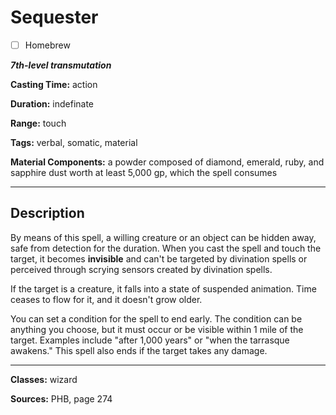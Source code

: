 # Sequester

- [ ] Homebrew

***7th-level transmutation***

**Casting Time:** action

**Duration:** indefinate

**Range:** touch

**Tags:** verbal, somatic, material

**Material Components:** a powder composed of diamond, emerald, ruby, and sapphire dust worth at least 5,000 gp, which the spell consumes

---

## Description
By means of this spell, a willing creature or an object can be hidden away, safe from detection for the duration. When you cast the spell and touch the target, it becomes **invisible** and can't be targeted by divination spells or perceived through scrying sensors created by divination spells.

If the target is a creature, it falls into a state of suspended animation. Time ceases to flow for it, and it doesn't grow older.

You can set a condition for the spell to end early. The condition can be anything you choose, but it must occur or be visible within 1 mile of the target. Examples include "after 1,000 years" or "when the tarrasque awakens." This spell also ends if the target takes any damage.

---

**Classes:** wizard

**Sources:** PHB, page 274
